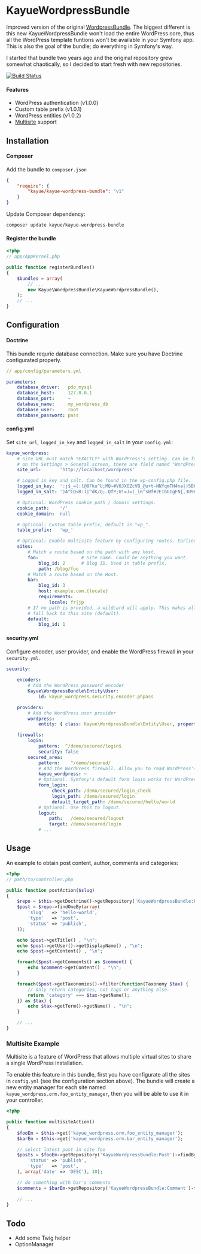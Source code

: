 # KayueWordpressBundle

Improved version of the original [WordpressBundle](https://github.com/kayue/WordpressBundle). The biggest different is this new KayueWordpressBundle won't load the entire WordPress core, thus all the WordPress template funtions won't be available in your Symfony app. This is also the goal of the bundle; do everything in Symfony's way.

I started that bundle two years ago and the original repository grew somewhat chaotically, so I decided to start fresh with new repositories.

[![Build Status](https://travis-ci.org/kayue/KayueWordpressBundle.png?branch=master)](https://travis-ci.org/kayue/KayueWordpressBundle)

#### Features

* WordPress authentication (v1.0.0)
* Custom table prefix (v1.0.1)
* WordPress entities (v1.0.2)
* [Multisite](http://codex.wordpress.org/Create_A_Network) support

## Installation

#### Composer

Add the bundle to `composer.json`

```json
{
    "require": {
        "kayue/kayue-wordpress-bundle": "v1"
    }
}
```

Update Composer dependency:

```
composer update kayue/kayue-wordpress-bundle
```

#### Register the bundle

```php
<?php
// app/AppKernel.php

public function registerBundles()
{
    $bundles = array(
        // ...
        new Kayue\WordpressBundle\KayueWordpressBundle(),
    );
    // ...
}
```

## Configuration

#### Doctrine

This bundle requrie database connection. Make sure you have Doctrine configurated properly.

```yaml
// app/config/parameters.yml

parameters:
    database_driver:   pdo_mysql
    database_host:     127.0.0.1
    database_port:     ~
    database_name:     my_wordpress_db
    database_user:     root
    database_password: pass
```

#### config.yml

Set `site_url`, `logged_in_key` and `logged_in_salt` in your `config.yml`:

```yaml
kayue_wordpress:
    # Site URL must match *EXACTLY* with WordPress's setting. Can be found
    # on the Settings > General screen, there are field named "WordPress Address"
    site_url:       'http://localhost/wordpress'

    # Logged in key and salt. Can be found in the wp-config.php file.
    logged_in_key:  ':j$_=(:l@8Fku^U;MQ~#VOJXOZcVB_@u+t-NNYqmTH4na|)5Bhs1|tF1IA|>tz*E'
    logged_in_salt: ')A^CQ<R:1|^dK/Q;.QfP;U!=J=(_i6^s0f#2EIbGIgFN{,3U9H$q|o/sJfWF`NRM'

    # Optional: WordPress cookie path / domain settings.
    cookie_path:    '/'
    cookie_domain:  null

    # Optional: Custom table prefix, default is "wp_".
    table_prefix:   'wp_'

    # Optional: Enable multisite feature by configuring routes. Earlier routes always win.
    sites:
        # Match a route based on the path with any host.
        foo:                # Site name. Could be anything you want.
            blog_id: 2      # Blog ID. Used in table prefix.
            path: /blog/foo
        # Match a route based on the Host.
        bar:
            blog_id: 3
            host: example.com.{locale}
            requirements:
                locale: fr|jp
        # If no path is provided, a wildcard will apply. This makes all route always
        # fall back to this site (default).
        default:
            blog_id: 1
```

#### security.yml

Configure encoder, user provider, and enable the WordPress firewall in your `security.yml`.

```yaml
security:
    
    encoders:
        # Add the WordPress password encoder
        Kayue\WordpressBundle\Entity\User:
            id: kayue_wordpress.security.encoder.phpass

    providers:
        # Add the WordPress user provider
        wordpress:
            entity: { class: Kayue\WordpressBundle\Entity\User, property: username }

    firewalls:
        login:
            pattern:  ^/demo/secured/login$
            security: false
        secured_area:
            pattern:    ^/demo/secured/
            # Add the WordPress firewall. Allow you to read WordPress's login state in Symfony app.
            kayue_wordpress: ~
            # Optional. Symfony's default form login works for WordPress user too.
            form_login:
                 check_path: /demo/secured/login_check
                 login_path: /demo/secured/login
                 default_target_path: /demo/secured/hello/world
            # Optional. Use this to logout.
            logout:
                path:   /demo/secured/logout
                target: /demo/secured/login
            # ...
```

## Usage

An example to obtain post content, author, comments and categories:

```php
<?php
// path/to/controller.php

public function postAction($slug)
{
    $repo = $this->getDoctrine()->getRepository('KayueWordpressBundle:Post');
    $post = $repo->findOneBy(array(
        'slug'   => 'hello-world',
        'type'   => 'post',
        'status' => 'publish',
    ));

    echo $post->getTitle() , "\n";
    echo $post->getUser()->getDisplayName() , "\n";
    echo $post->getContent() , "\n";

    foreach($post->getComments() as $comment) {
        echo $comment->getContent() . "\n";
    }

    foreach($post->getTaxonomies()->filter(function(Taxonomy $tax) {
        // Only return categories, not tags or anything else.
        return 'category' === $tax->getName();
    }) as $tax) {
        echo $tax->getTerm()->getName() . "\n";
    }

    // ...
}
```


### Multisite Example

Multisite is a feature of WordPress that allows multiple virtual sites to share a single WordPress installation. 

To enable this feature in this bundle, first you have configurate all the sites in `config.yml` (see the configuration section above). The bundle will create a new entity manager for each site named `kayue_wordpress.orm.foo_entity_manager`, then you will be able to use it in your controller.

```php
<?php

public function multisiteAction()
{
    $fooEm = $this->get('kayue_wordpress.orm.foo_entity_manager');
    $barEm = $this->get('kayue_wordpress.orm.bar_entity_manager');

    // select latest post in site foo
    $posts = $fooEm->getRepository('KayueWordpressBundle:Post')->findBy(array(
        'status' => 'publish',
        'type'   => 'post',
    ), array('date' => 'DESC'), 10);

    // do something with bar's comments
    $comments = $barEm->getRepository('KayueWordpressBundle:Comment')->findAll();
    
    // ...
}
```

## Todo

* Add some Twig helper
* OptionManager

